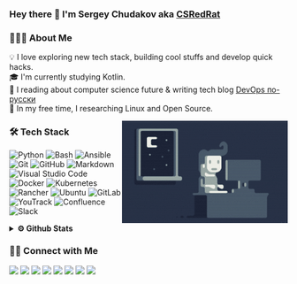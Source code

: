 ### Hey there 👋 I'm Sergey Chudakov aka [CSRedRat](https://github.com/CSRedRat)

### 👨🏻‍💻 About Me

💡 I love exploring new tech stack, building cool stuffs and develop quick hacks.\
🎓 I'm currently studying Kotlin.\
📰 I reading about computer science future & writing tech blog [DevOps по-русски](https://medium.com/ruopsdev)\
🐧 In my free time, I researching Linux and Open Source.

<img alt="Night Coding" src="https://raw.githubusercontent.com/CSRedRat/CSRedRat/master//Night-Coding.gif" align="right"/>

### 🛠 Tech Stack

![Python](https://img.shields.io/badge/-Python-05122A?style=flat&logo=python)
![Bash](https://img.shields.io/badge/-Bash-05122A?style=flat&logo=linux)
![Ansible](https://img.shields.io/badge/-Ansible-05122A?style=flat&logo=ansible)
![Git](https://img.shields.io/badge/-Git-05122A?style=flat&logo=git)
![GitHub](https://img.shields.io/badge/-GitHub-05122A?style=flat&logo=github)
![Markdown](https://img.shields.io/badge/-Markdown-05122A?style=flat&logo=markdown)
![Visual Studio Code](https://img.shields.io/badge/-Visual%20Studio%20Code-05122A?style=flat&logo=visual-studio-code&logoColor=007ACC)
![Docker](https://img.shields.io/badge/-Docker-05122A?style=flat&logo=docker)
![Kubernetes](https://img.shields.io/badge/-Kubernetes-05122A?style=flat&logo=kubernetes)
![Rancher](https://img.shields.io/badge/-Rancher-05122A?style=flat&logo=rancher)
![Ubuntu](https://img.shields.io/badge/-Ubuntu-05122A?style=flat&logo=ubuntu)
![GitLab](https://img.shields.io/badge/-GitLab-05122A?style=flat&logo=gitlab)
![YouTrack](https://img.shields.io/badge/-YouTrack-05122A?style=flat&logo=youtrack)
![Confluence](https://img.shields.io/badge/-Confluence-05122A?style=flat&logo=confluence)
![Slack](https://img.shields.io/badge/-Slack-05122A?style=flat&logo=slack)

<details>	
  <summary><b>⚙️ Github Stats</b></summary>
<img height="180em" src="https://github-readme-stats-eight-theta.vercel.app/api?username=CSRedRat&show_icons=true&theme=dracula&include_all_commits=true&count_private=true" />
</details>

### 🤝🏻 Connect with Me

<a href="mailto:csredrat@gmail.com"><img src="https://img.shields.io/badge/-csredrat@gmail.com-D14836?style=flat&logo=Gmail&logoColor=white"/></a>
<a href="https://t.me/CSRedRat"><img src="https://img.shields.io/badge/-@csredrat-0088cc?style=flat&logo=Telegram&logoColor=white"/></a>
<a href="https://linkedin.com/in/chudakov"><img src="https://img.shields.io/badge/-Sergey%20Chudakov-0077B5?style=flat&logo=Linkedin&logoColor=white"/></a>
<a href="https://twitter.com/CSRedRat"><img src="https://img.shields.io/badge/-@CSRedRat-00acee?style=flat&logo=Twitter&logoColor=white"/></a>
<a href="https://vk.com/csredrat"><img src="https://img.shields.io/badge/-@csredrat-4c75a3?style=flat&logo=VK&logoColor=white"/></a>
<a href="https://www.csredrat.gq"><img src="https://img.shields.io/badge/-csredrat.gq-3423A6?style=flat&logo=Google-Chrome&logoColor=white"/></a>
<a href="https://gitlab.com/CSRedRat"><img src="https://img.shields.io/badge/-CSRedRat-e24329?style=flat&logo=GitLab&logoColor=white"/></a>
<a href="https://sergos.medium.com"><img src="https://img.shields.io/badge/-Medium-000000?style=flat&logo=Medium&logoColor=white"/></a>
